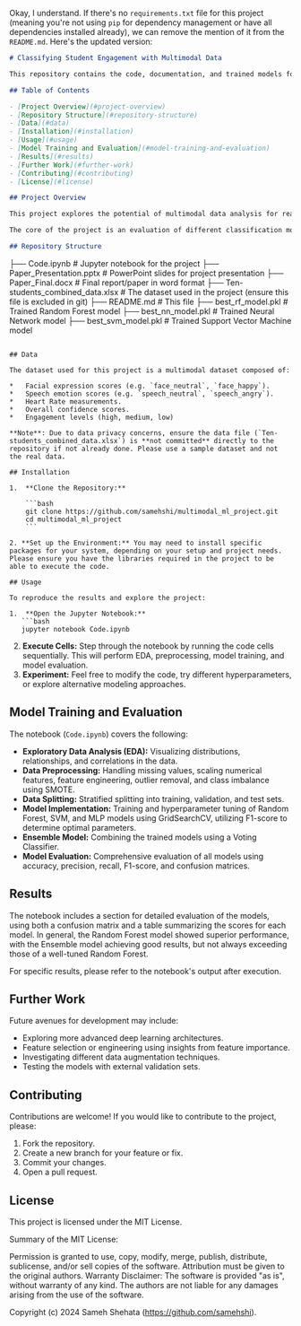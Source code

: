 Okay, I understand. If there's no `requirements.txt` file for this project (meaning you're not using `pip` for dependency management or have all dependencies installed already), we can remove the mention of it from the `README.md`. Here's the updated version:

```markdown
# Classifying Student Engagement with Multimodal Data

This repository contains the code, documentation, and trained models for a project that classifies student engagement levels (high, medium, low) using multimodal data: facial expressions, speech emotions, heart rate, and overall confidence. The project utilizes machine learning techniques, including Random Forest, Support Vector Machines (SVMs), Neural Networks (MLPs) and an ensemble model, to predict engagement levels.

## Table of Contents

- [Project Overview](#project-overview)
- [Repository Structure](#repository-structure)
- [Data](#data)
- [Installation](#installation)
- [Usage](#usage)
- [Model Training and Evaluation](#model-training-and-evaluation)
- [Results](#results)
- [Further Work](#further-work)
- [Contributing](#contributing)
- [License](#license)

## Project Overview

This project explores the potential of multimodal data analysis for real-time, objective student engagement assessment in classrooms. By combining information from different modalities, we aim to develop a robust model that can effectively identify varying levels of student engagement.

The core of the project is an evaluation of different classification models to determine which approach performs best, using an F1-score metric. The models are tested with and without hyperparameter tuning to understand the performance impact. The models include Random Forest, SVMs, MLPs and an ensemble model.

## Repository Structure

```
├── Code.ipynb                        # Jupyter notebook for the project
├── Paper_Presentation.pptx           # PowerPoint slides for project presentation
├── Paper_Final.docx                # Final report/paper in word format
├── Ten-students_combined_data.xlsx  # The dataset used in the project (ensure this file is excluded in git)
├── README.md                        # This file
├── best_rf_model.pkl               # Trained Random Forest model
├── best_nn_model.pkl                # Trained Neural Network model
├── best_svm_model.pkl                # Trained Support Vector Machine model
```

## Data

The dataset used for this project is a multimodal dataset composed of:

*   Facial expression scores (e.g. `face_neutral`, `face_happy`).
*   Speech emotion scores (e.g. `speech_neutral`, `speech_angry`).
*   Heart Rate measurements.
*   Overall confidence scores.
*   Engagement levels (high, medium, low)

**Note**: Due to data privacy concerns, ensure the data file (`Ten-students_combined_data.xlsx`) is **not committed** directly to the repository if not already done. Please use a sample dataset and not the real data.

## Installation

1.  **Clone the Repository:**

    ```bash
    git clone https://github.com/samehshi/multimodal_ml_project.git
    cd multimodal_ml_project
    ```

2. **Set up the Environment:** You may need to install specific packages for your system, depending on your setup and project needs. Please ensure you have the libraries required in the project to be able to execute the code.

## Usage

To reproduce the results and explore the project:

1.  **Open the Jupyter Notebook:**
   ```bash
   jupyter notebook Code.ipynb
   ```
2.  **Execute Cells:** Step through the notebook by running the code cells sequentially. This will perform EDA, preprocessing, model training, and model evaluation.
3.  **Experiment:** Feel free to modify the code, try different hyperparameters, or explore alternative modeling approaches.

## Model Training and Evaluation

The notebook (`Code.ipynb`) covers the following:

*   **Exploratory Data Analysis (EDA):** Visualizing distributions, relationships, and correlations in the data.
*   **Data Preprocessing:** Handling missing values, scaling numerical features, feature engineering, outlier removal, and class imbalance using SMOTE.
*   **Data Splitting:** Stratified splitting into training, validation, and test sets.
*   **Model Implementation:** Training and hyperparameter tuning of Random Forest, SVM, and MLP models using GridSearchCV, utilizing F1-score to determine optimal parameters.
*   **Ensemble Model:** Combining the trained models using a Voting Classifier.
*   **Model Evaluation:** Comprehensive evaluation of all models using accuracy, precision, recall, F1-score, and confusion matrices.

## Results

The notebook includes a section for detailed evaluation of the models, using both a confusion matrix and a table summarizing the scores for each model. In general, the Random Forest model showed superior performance, with the Ensemble model achieving good results, but not always exceeding those of a well-tuned Random Forest.

For specific results, please refer to the notebook's output after execution.

## Further Work

Future avenues for development may include:

*   Exploring more advanced deep learning architectures.
*   Feature selection or engineering using insights from feature importance.
*   Investigating different data augmentation techniques.
*   Testing the models with external validation sets.

## Contributing

Contributions are welcome! If you would like to contribute to the project, please:

1.  Fork the repository.
2.  Create a new branch for your feature or fix.
3.  Commit your changes.
4.  Open a pull request.

## License

This project is licensed under the MIT License.

Summary of the MIT License:

Permission is granted to use, copy, modify, merge, publish, distribute, sublicense, and/or sell copies of the software.
Attribution must be given to the original authors.
Warranty Disclaimer: The software is provided "as is", without warranty of any kind. The authors are not liable for any damages arising from the use of the software.


Copyright (c) 2024 Sameh Shehata (https://github.com/samehshi).